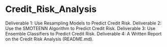 # Credit_Risk_Analysis

Deliverable 1: Use Resampling Models to Predict Credit Risk.
Deliverable 2: Use the SMOTEENN Algorithm to Predict Credit Risk.
Deliverable 3: Use Ensemble Classifiers to Predict Credit Risk.
Deliverable 4: A Written Report on the Credit Risk Analysis (README.md).
